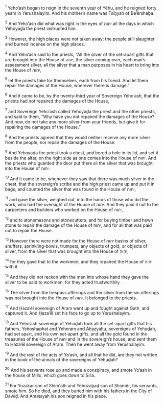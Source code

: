 <sup>1</sup> Yeho’ash began to reign in the seventh year of Yĕhu, and he reigned forty years in Yerushalayim. And his mother’s name was Tsiḇyah of Be’ĕrsheḇa.

<sup>2</sup> And Yeho’ash did what was right in the eyes of יהוה all the days in which Yehoyaḏa the priest instructed him.

<sup>3</sup> However, the high places were not taken away; the people still slaughter and burned incense on the high places.

<sup>4</sup> And Yeho’ash said to the priests, “All the silver of the set-apart gifts that are brought into the House of יהוה, the silver coming over, each man’s assessment silver, all the silver that a man purposes in his heart to bring into the House of יהוה,

<sup>5</sup> let the priests take for themselves, each from his friend. And let them repair the damages of the House, wherever there is damage.”

<sup>6</sup> And it came to be, by the twenty-third year of Sovereign Yeho’ash, that the priests had not repaired the damages of the House,

<sup>7</sup> and Sovereign Yeho’ash called Yehoyaḏa the priest and the other priests, and said to them, “Why have you not repaired the damages of the House? And now, do not take any more silver from your friends, but give it for repairing the damages of the House.”

<sup>8</sup> And the priests agreed that they would neither receive any more silver from the people, nor repair the damages of the House.

<sup>9</sup> And Yehoyaḏa the priest took a chest, and bored a hole in its lid, and set it beside the altar, on the right side as one comes into the House of יהוה. And the priests who guarded the door put there all the silver that was brought into the House of יהוה.

<sup>10</sup> And it came to be, whenever they saw that there was much silver in the chest, that the sovereign’s scribe and the high priest came up and put it in bags, and counted the silver that was found in the House of יהוה,

<sup>11</sup> and gave the silver, weighed out, into the hands of those who did the work, who had the oversight of the House of יהוה. And they paid it out to the carpenters and builders who worked on the House of יהוה,

<sup>12</sup> and to stonemasons and stonecutters, and for buying timber and hewn stone to repair the damage of the House of יהוה, and for all that was paid out to repair the House.

<sup>13</sup> However there were not made for the House of יהוה basins of silver, snuffers, sprinkling-bowls, trumpets, any objects of gold, or objects of silver, from the silver that was brought into the House of יהוה,

<sup>14</sup> for they gave that to the workmen, and they repaired the House of יהוה with it.

<sup>15</sup> And they did not reckon with the men into whose hand they gave the silver to be paid to workmen, for they acted trustworthily.

<sup>16</sup> The silver from the trespass offerings and the silver from the sin offerings was not brought into the House of יהוה. It belonged to the priests.

<sup>17</sup> And Ḥaza’ĕl sovereign of Aram went up and fought against Gath, and captured it. And Ḥaza’ĕl set his face to go up to Yerushalayim.

<sup>18</sup> And Yeho’ash sovereign of Yehuḏah took all the set-apart gifts that his fathers, Yehoshaphat and Yehoram and Aḥazyahu, sovereigns of Yehuḏah, had set apart, and his own set-apart gifts, and all the gold found in the treasuries of the House of יהוה and in the sovereign’s house, and sent them to Ḥaza’ĕl sovereign of Aram. Then he went away from Yerushalayim.

<sup>19</sup> And the rest of the acts of Yo’ash, and all that he did, are they not written in the book of the annals of the sovereigns of Yehuḏah?

<sup>20</sup> And his servants rose up and made a conspiracy, and smote Yo’ash in the house of Millo, which goes down to Silla.

<sup>21</sup> For Yozaḵar son of Shim‛ath and Yehozaḇaḏ son of Shomĕr, his servants, smote him. So he died, and they buried him with his fathers in the City of Dawiḏ. And Amatsyah his son reigned in his place.

